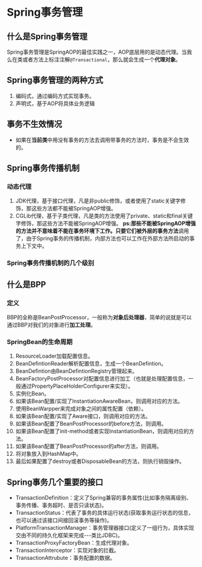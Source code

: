 # Spring事务管理
## 什么是Spring事务管理
Spring事务管理是SpringAOP的最佳实践之一，AOP底层用的是动态代理。当我么在类或者方法上标注注解`@Transactional`，那么就会生成一个**代理对象**。
## Spring事务管理的两种方式
1. 编码式，通过编码方式实现事务。
2. 声明式，基于AOP将具体业务逻辑
## 事务不生效情况
- 如果在**当前类**中用没有事务的方法去调用带事务的方法时，事务是不会生效的。
## Spring事务传播机制
### 动态代理
1. JDK代理，基于接口代理，凡是非public修饰，或者使用了static关键字修饰，那这些方法都不能被SpringAOP增强。
2. CGLib代理，基于子类代理，凡是类的方法使用了private、static和final关键字修饰，那这些方法不能被SpringAOP增强。
**ps:**那些不能被SpringAOP增强的方法并不意味着不能在事务环境下工作。只要它们被**外层的事务方法**调用了，由于Spring事务的传播机制，内部方法也可以工作在外部方法所启动的事务上下文中。
### Spring事务传播机制的几个级别
## 什么是BPP
### 定义
BBP的全称是BeanPostProcessor，一般称为**对象后处理器**，简单的说就是可以通过BBP对我们的对象进行**加工处理**。
### SpringBean的生命周期
1. ResourceLoader加载配置信息。
2. BeanDefintionReader解析配置信息，生成一个BeanDefintion。
3. BeanDefintion由BeanDefintionRegistry管理起来。
4. BeanFactoryPostProcessor对配置信息进行加工（也就是处理配置信息，一般通过PropertyPlaceHolderConfigurer来实现）。
5. 实例化Bean。
6. 如果该Bean配置/实现了InstantiationAwareBean，则调用对应的方法。
7. 使用BeanWarpper来完成对象之间的属性配置（依赖）。
8. 如果该Bean配置/实现了Aware接口，则调用对应的方法。
9. 如果该Bean配置了BeanPostProcessor的before方法，则调用。
10. 如果该Bean配置了init-method或者实现InstantiationBean，则调用对应的方法。
11. 如果该Bean配置了BeanPostProcessor的after方法，则调用。
12. 将对象放入到HashMap中。
13. 最后如果配置了destroy或者DisposableBean的方法，则执行销毁操作。
## Spring事务几个重要的接口
- TransactionDefinition：定义了Spring兼容的事务属性(比如事务隔离级别、事务传播、事务超时、是否只读状态)。
- TransactionStatus：代表了事务的具体运行状态(获取事务运行状态的信息，也可以通过该接口间接回滚事务等操作)。
- PlatformTransactionManager：事务管理器接口(定义了一组行为，具体实现交由不同的持久化框架来完成---类比JDBC)。
- TransactionProxyFactoryBean：生成代理对象。
- TransactionInterceptor：实现对象的拦截。
- TransactionAttrubute：事务配置的数据。
